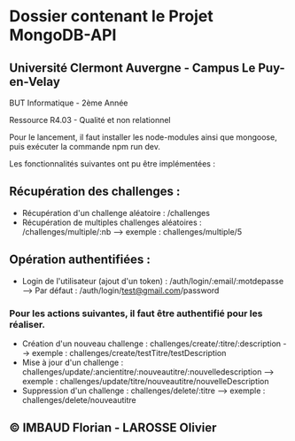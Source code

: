 # Dossier contenant le Projet MongoDB-API

## Université Clermont Auvergne - Campus Le Puy-en-Velay
 
 BUT Informatique - 2ème Année
 
 Ressource R4.03 - Qualité et non relationnel

Pour le lancement, il faut installer les node-modules ainsi que mongoose, puis exécuter la commande npm run dev.

Les fonctionnalités suivantes ont pu être implémentées : 

## Récupération des challenges :  

- Récupération d'un challenge aléatoire : /challenges
- Récupération de multiples challenges aléatoires : /challenges/multiple/:nb --> exemple : challenges/multiple/5

## Opération authentifiées  : 

- Login de l'utilisateur (ajout d'un token) : /auth/login/:email/:motdepasse --> Par défaut : /auth/login/test@gmail.com/password

### Pour les actions suivantes, il faut être authentifié pour les réaliser.
- Création d'un nouveau challenge : challenges/create/:titre/:description --> exemple : challenges/create/testTitre/testDescription
- Mise à jour d'un challenge : challenges/update/:ancientitre/:nouveautitre/:nouvelledescription --> exemple : challenges/update/titre/nouveautitre/nouvelleDescription
- Suppression d'un challenge : challenges/delete/:titre --> exemple : challenges/delete/nouveautitre


## © IMBAUD Florian - LAROSSE Olivier
